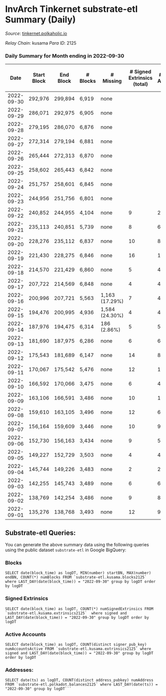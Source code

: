# InvArch Tinkernet substrate-etl Summary (Daily)

_Source_: [tinkernet.polkaholic.io](https://tinkernet.polkaholic.io)

*Relay Chain*: kusama
*Para ID*: 2125



### Daily Summary for Month ending in 2022-09-30


| Date | Start Block | End Block | # Blocks | # Missing | # Signed Extrinsics (total) | # Active Accounts | # Addresses with Balances | # Events | # Transfers | # XCM Transfers In | # XCM Transfers Out |
| ---- | ----------- | --------- | -------- | --------- | --------------------------- | ----------------- | ------------------------- | -------- | ----------- | ------------------ | ------------------- |
| 2022-09-30 | 292,976 | 299,894 | 6,919 | none  |  |  | 1,206 |  |   |   |   |
| 2022-09-29 | 286,071 | 292,975 | 6,905 | none  |  |  |  |  |   |   |   |
| 2022-09-28 | 279,195 | 286,070 | 6,876 | none  |  |  |  |  |   |   |   |
| 2022-09-27 | 272,314 | 279,194 | 6,881 | none  |  |  |  |  |   |   |   |
| 2022-09-26 | 265,444 | 272,313 | 6,870 | none  |  |  |  |  |   |   |   |
| 2022-09-25 | 258,602 | 265,443 | 6,842 | none  |  |  |  |  |   |   |   |
| 2022-09-24 | 251,757 | 258,601 | 6,845 | none  |  |  |  |  |   |   |   |
| 2022-09-23 | 244,956 | 251,756 | 6,801 | none  |  |  |  |  |   |   |   |
| 2022-09-22 | 240,852 | 244,955 | 4,104 | none  | 9 | 2 |  | 8,564 | 279  |   |   |
| 2022-09-21 | 235,113 | 240,851 | 5,739 | none  | 8 | 6 |  | 11,706 | 165  |   |   |
| 2022-09-20 | 228,276 | 235,112 | 6,837 | none  | 10 | 8 |  | 14,018 | 264  |   |   |
| 2022-09-19 | 221,430 | 228,275 | 6,846 | none  | 16 | 10 |  | 14,167 | 361  |   |   |
| 2022-09-18 | 214,570 | 221,429 | 6,860 | none  | 5 | 4 |  | 13,919 | 156  |   |   |
| 2022-09-17 | 207,722 | 214,569 | 6,848 | none  | 4 | 4 |  | 13,855 | 124  |   |   |
| 2022-09-16 | 200,996 | 207,721 | 5,563 | 1,163 (17.29%) | 7 | 4 |  | 11,269 | 86  |   |   |
| 2022-09-15 | 194,476 | 200,995 | 4,936 | 1,584 (24.30%) | 4 | 4 |  | 10,018 | 116  |   |   |
| 2022-09-14 | 187,976 | 194,475 | 6,314 | 186 (2.86%) | 5 | 5 |  | 12,821 | 155  |   |   |
| 2022-09-13 | 181,690 | 187,975 | 6,286 | none  | 6 | 6 |  | 12,785 | 164  |   |   |
| 2022-09-12 | 175,543 | 181,689 | 6,147 | none  | 14 | 8 |  | 12,698 | 297  |   |   |
| 2022-09-11 | 170,067 | 175,542 | 5,476 | none  | 12 | 12 |  | 11,310 | 273  |   |   |
| 2022-09-10 | 166,592 | 170,066 | 3,475 | none  | 6 | 4 |  | 7,127 | 134  |   |   |
| 2022-09-09 | 163,106 | 166,591 | 3,486 | none  | 10 | 10 |  | 7,328 | 281  |   |   |
| 2022-09-08 | 159,610 | 163,105 | 3,496 | none  | 12 | 6 |  | 7,279 | 202  |   |   |
| 2022-09-07 | 156,164 | 159,609 | 3,446 | none  | 10 | 9 |  | 7,225 | 258  |   |   |
| 2022-09-06 | 152,730 | 156,163 | 3,434 | none  | 9 | 5 |  | 7,098 | 163  |   |   |
| 2022-09-05 | 149,227 | 152,729 | 3,503 | none  | 4 | 4 |  | 7,163 | 124  |   |   |
| 2022-09-04 | 145,744 | 149,226 | 3,483 | none  | 2 | 2 |  | 7,044 | 62  |   |   |
| 2022-09-03 | 142,255 | 145,743 | 3,489 | none  | 6 | 6 |  | 7,238 | 214  |   |   |
| 2022-09-02 | 138,769 | 142,254 | 3,486 | none  | 9 | 8 |  | 7,245 | 208  |   |   |
| 2022-09-01 | 135,276 | 138,768 | 3,493 | none  | 12 | 9 |  | 7,402 | 336  |   |   |

## Substrate-etl Queries:
You can generate the above summary data using the following queries using the public dataset `substrate-etl` in Google BigQuery:


### Blocks
```
SELECT date(block_time) as logDT, MIN(number) startBN, MAX(number) endBN, COUNT(*) numBlocks FROM `substrate-etl.kusama.blocks2125`  where LAST_DAY(date(block_time)) = "2022-09-30" group by logDT order by logDT
```


### Signed Extrinsics
```
SELECT date(block_time) as logDT, COUNT(*) numSignedExtrinsics FROM `substrate-etl.kusama.extrinsics2125`  where signed and LAST_DAY(date(block_time)) = "2022-09-30" group by logDT order by logDT
```


### Active Accounts
```
SELECT date(block_time) as logDT, COUNT(distinct signer_pub_key) numAccountsActive FROM `substrate-etl.kusama.extrinsics2125` where signed and LAST_DAY(date(block_time)) = "2022-09-30" group by logDT order by logDT
```


### Addresses:
```
SELECT date(ts) as logDT, COUNT(distinct address_pubkey) numAddress FROM `substrate-etl.polkadot.balances2125` where LAST_DAY(date(ts)) = "2022-09-30" group by logDT```

